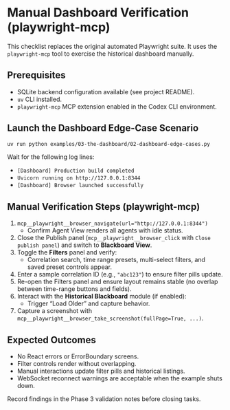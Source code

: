 # Manual Dashboard Verification (playwright-mcp)

This checklist replaces the original automated Playwright suite. It uses the
`playwright-mcp` tool to exercise the historical dashboard manually.

## Prerequisites

- SQLite backend configuration available (see project README).
- `uv` CLI installed.
- `playwright-mcp` MCP extension enabled in the Codex CLI environment.

## Launch the Dashboard Edge-Case Scenario

```bash
uv run python examples/03-the-dashboard/02-dashboard-edge-cases.py
```

Wait for the following log lines:

- `[Dashboard] Production build completed`
- `Uvicorn running on http://127.0.0.1:8344`
- `[Dashboard] Browser launched successfully`

## Manual Verification Steps (playwright-mcp)

1. `mcp__playwright__browser_navigate(url="http://127.0.0.1:8344")`
   - Confirm Agent View renders all agents with idle status.
2. Close the Publish panel (`mcp__playwright__browser_click` with `Close publish panel`) and switch to **Blackboard View**.
3. Toggle the **Filters** panel and verify:
   - Correlation search, time range presets, multi-select filters, and saved preset controls appear.
4. Enter a sample correlation ID (e.g., `"abc123"`) to ensure filter pills update.
5. Re-open the Filters panel and ensure layout remains stable (no overlap between time-range buttons and fields).
6. Interact with the **Historical Blackboard** module (if enabled):
   - Trigger “Load Older” and capture behavior.
7. Capture a screenshot with `mcp__playwright__browser_take_screenshot(fullPage=True, ...)`.

## Expected Outcomes

- No React errors or ErrorBoundary screens.
- Filter controls render without overlapping.
- Manual interactions update filter pills and historical listings.
- WebSocket reconnect warnings are acceptable when the example shuts down.

Record findings in the Phase 3 validation notes before closing tasks.
